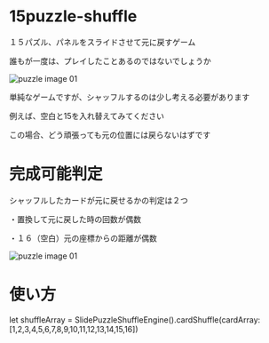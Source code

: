 # 15puzzle-shuffle

１５パズル、パネルをスライドさせて元に戻すゲーム

誰もが一度は、プレイしたことあるのではないでしょうか

![puzzle image 01](image/wtch01.png)

単純なゲームですが、シャッフルするのは少し考える必要があります

例えば、空白と15を入れ替えてみてください

この場合、どう頑張っても元の位置には戻らないはずです

# 完成可能判定

シャッフルしたカードが元に戻せるかの判定は２つ

・置換して元に戻した時の回数が偶数

・１６（空白）元の座標からの距離が偶数

![puzzle image 01](image/wtch02.png)

# 使い方

let shuffleArray = SlidePuzzleShuffleEngine().cardShuffle(cardArray: [1,2,3,4,5,6,7,8,9,10,11,12,13,14,15,16])



